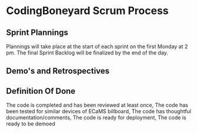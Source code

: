 # CodingBoneyard Scrum Process

## Sprint Plannings
Plannings will take place at the start of each sprint on the first Monday at 2 pm. The final Sprint Backlog will be finalized by the end of the day.

## Demo's and Retrospectives

## Definition Of Done
The code is completed and has been reviewed at least once, The code has been tested for similar devices of ECaMS billboard, The code has thoughtful documentation/comments, The code is ready for deployment, The code is ready to be demoed

